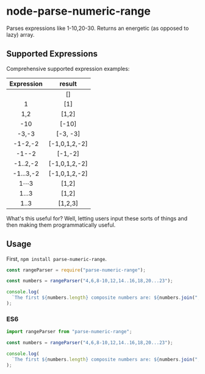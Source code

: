 node-parse-numeric-range
========================

Parses expressions like 1-10,20-30. Returns an energetic (as opposed to lazy) array.


## Supported Expressions
Comprehensive supported expression examples:

| Expression | result       |
|:----------:|:------------:|
|            |   []         |
|     1      |   [1]        |
|    1,2     |  [1,2]       |
|    -10     |  [-10]       |
|   -3,-3    |[-3, -3]      |
|  -1-2,-2   |[-1,0,1,2,-2] |
|  -1--2     |[-1,-2]       |
|  -1..2,-2  |[-1,0,1,2,-2] |
|  -1...3,-2 |[-1,0,1,2,-2] |
|   1⋯3      |[1,2]         |
|  1…3       |[1,2]         |
|  1‥3       |[1,2,3]       |


What's this useful for? Well, letting users input these sorts of things and then
making them programmatically useful.


## Usage

First, `npm install parse-numeric-range`.

```javascript
const rangeParser = require("parse-numeric-range");

const numbers = rangeParser("4,6,8-10,12,14..16,18,20...23");

console.log(
  `The first ${numbers.length} composite numbers are: ${numbers.join(", ")}`,
);
```

### ES6
```jsx
import rangeParser from "parse-numeric-range";

const numbers = rangeParser("4,6,8-10,12,14..16,18,20...23");

console.log(
  `The first ${numbers.length} composite numbers are: ${numbers.join(", ")}`,
);
```
